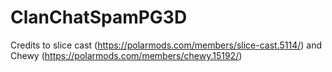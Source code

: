 # ClanChatSpamPG3D
Credits to slice cast (https://polarmods.com/members/slice-cast.5114/) and Chewy (https://polarmods.com/members/chewy.15192/)
